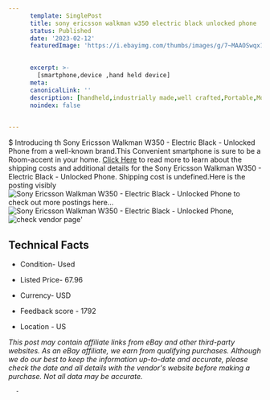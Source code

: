 ```yaml
---
      template: SinglePost
      title: sony ericsson walkman w350 electric black unlocked phone
      status: Published
      date: '2023-02-12'
      featuredImage: 'https://i.ebayimg.com/thumbs/images/g/7~MAAOSwqx1hNpSR/s-l225.jpg'
       

      excerpt: >-
        [smartphone,device ,hand held device]
      meta:
      canonicalLink: ''
      description: [handheld,industrially made,well crafted,Portable,Mobile,Compact,Convenient,Lightweight,Maneuverable,Man-portable,Miniature,Carriable,Hand-held,Light,Holdable,Transportable,Mobile device,Pocket-sized,On-the-go,Wireless,Cordless,Compact size,Convenient size, smartphone,device ,hand held device]
      noindex: false
      

---
```

$
      Introducing th Sony Ericsson Walkman W350 - Electric Black - Unlocked Phone from a well-known brand.This Convenient smartphone is sure to be a Room-accent in your home. [Click Here](https://www.ebay.com/itm/384377345766?hash=item597eacd6e6%3Ag%3A7%7EMAAOSwqx1hNpSR&mkevt=1&mkcid=1&mkrid=711-53200-19255-0&campid=%253CePNCampaignId%253E&customid=%253CreferenceId%253E&toolid=10049) to read more to learn about the shipping costs and additional details for the Sony Ericsson Walkman W350 - Electric Black - Unlocked Phone. Shipping cost is undefined.Here is the posting visibly ![Sony Ericsson Walkman W350 - Electric Black - Unlocked Phone](https://i.ebayimg.com/thumbs/images/g/7~MAAOSwqx1hNpSR/s-l225.jpg) to check out more postings here... ![Sony Ericsson Walkman W350 - Electric Black - Unlocked Phone](https://i.ebayimg.com/images/g/7~MAAOSwqx1hNpSR/s-l1600.jpg), ![check vendor page](https://origin-galleryplus.ebayimg.com/ws/web/384377345766_2_0_1/225x225.jpg,https://origin-galleryplus.ebayimg.com/ws/web/384377345766_3_0_1/225x225.jpg,https://origin-galleryplus.ebayimg.com/ws/web/384377345766_4_0_1/225x225.jpg,https://origin-galleryplus.ebayimg.com/ws/web/384377345766_5_0_1/225x225.jpg,https://origin-galleryplus.ebayimg.com/ws/web/384377345766_6_0_1/225x225.jpg,https://origin-galleryplus.ebayimg.com/ws/web/384377345766_7_0_1/225x225.jpg,https://origin-galleryplus.ebayimg.com/ws/web/384377345766_8_0_1/225x225.jpg,https://origin-galleryplus.ebayimg.com/ws/web/384377345766_9_0_1/225x225.jpg,https://origin-galleryplus.ebayimg.com/ws/web/384377345766_10_0_1/225x225.jpg,https://origin-galleryplus.ebayimg.com/ws/web/384377345766_11_0_1/225x225.jpg,https://origin-galleryplus.ebayimg.com/ws/web/384377345766_12_0_1/225x225.jpg)'

      

 ## Technical Facts 



     
      

 - Condition- Used 


      

 - Listed Price- 67.96 


      

 - Currency- USD 


      

 - Feedback score - 1792 


      

 - Location - US 


      
      

 *_This post may contain affiliate links from eBay and other third-party websites. As an eBay affiliate, we earn from qualifying purchases. Although we do our best to keep the information up-to-date and accurate, please check the date and all details with the vendor's website before making a purchase. Not all data may be accurate._*




      -
